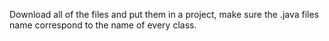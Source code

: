 Download all of the files and put them in a project, make sure the .java files name correspond to the name of every class.
